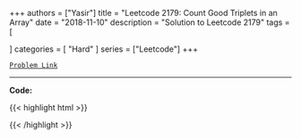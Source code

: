 
+++
authors = ["Yasir"]
title = "Leetcode 2179: Count Good Triplets in an Array"
date = "2018-11-10"
description = "Solution to Leetcode 2179"
tags = [
    
]
categories = [
    "Hard"
]
series = ["Leetcode"]
+++



[`Problem Link`](https://leetcode.com/problems/count-good-triplets-in-an-array/description/)

---

**Code:**

{{< highlight html >}}

{{< /highlight >}}

